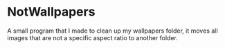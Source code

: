 # NotWallpapers
A small program that I made to clean up my wallpapers folder, it moves all images that are not a specific aspect ratio to another folder.
